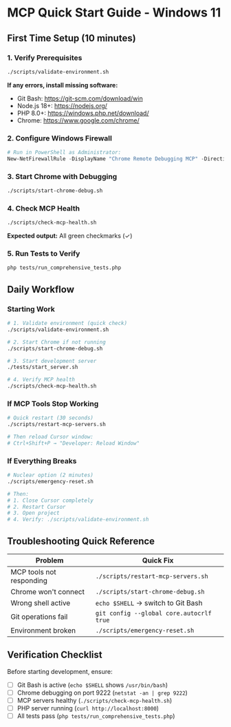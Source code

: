 # MCP Quick Start Guide - Windows 11

## First Time Setup (10 minutes)

### 1. Verify Prerequisites
```bash
./scripts/validate-environment.sh
```

**If any errors, install missing software:**
- Git Bash: https://git-scm.com/download/win
- Node.js 18+: https://nodejs.org/
- PHP 8.0+: https://windows.php.net/download/
- Chrome: https://www.google.com/chrome/

### 2. Configure Windows Firewall
```powershell
# Run in PowerShell as Administrator:
New-NetFirewallRule -DisplayName "Chrome Remote Debugging MCP" -Direction Inbound -LocalPort 9222 -Protocol TCP -Action Allow
```

### 3. Start Chrome with Debugging
```bash
./scripts/start-chrome-debug.sh
```

### 4. Check MCP Health
```bash
./scripts/check-mcp-health.sh
```

**Expected output:** All green checkmarks (✓)

### 5. Run Tests to Verify
```bash
php tests/run_comprehensive_tests.php
```

## Daily Workflow

### Starting Work
```bash
# 1. Validate environment (quick check)
./scripts/validate-environment.sh

# 2. Start Chrome if not running
./scripts/start-chrome-debug.sh

# 3. Start development server
./tests/start_server.sh

# 4. Verify MCP health
./scripts/check-mcp-health.sh
```

### If MCP Tools Stop Working
```bash
# Quick restart (30 seconds)
./scripts/restart-mcp-servers.sh

# Then reload Cursor window:
# Ctrl+Shift+P → "Developer: Reload Window"
```

### If Everything Breaks
```bash
# Nuclear option (2 minutes)
./scripts/emergency-reset.sh

# Then:
# 1. Close Cursor completely
# 2. Restart Cursor
# 3. Open project
# 4. Verify: ./scripts/validate-environment.sh
```

## Troubleshooting Quick Reference

| Problem | Quick Fix |
|---------|-----------|
| MCP tools not responding | `./scripts/restart-mcp-servers.sh` |
| Chrome won't connect | `./scripts/start-chrome-debug.sh` |
| Wrong shell active | `echo $SHELL` → switch to Git Bash |
| Git operations fail | `git config --global core.autocrlf true` |
| Environment broken | `./scripts/emergency-reset.sh` |

## Verification Checklist

Before starting development, ensure:
- [ ] Git Bash is active (`echo $SHELL` shows `/usr/bin/bash`)
- [ ] Chrome debugging on port 9222 (`netstat -an | grep 9222`)
- [ ] MCP servers healthy (`./scripts/check-mcp-health.sh`)
- [ ] PHP server running (`curl http://localhost:8000`)
- [ ] All tests pass (`php tests/run_comprehensive_tests.php`)
